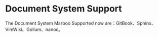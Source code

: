 # Document System Support

<!--
Author: amoblin
create time: 2015-08-08 08:33:15

This file is created by Marboo<http://marboo.io> template file $MARBOO_HOME/.media/starts/default.md
本文件由 Marboo<http://marboo.io> 模板文件 $MARBOO_HOME/.media/starts/default.md 创建
-->

The Document System Marboo Supported now are：GitBook、Sphinx、VimWiki、Gollum、nanoc。

